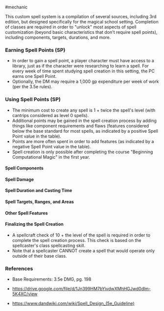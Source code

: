  #mechanic 

This custom spell system is a compilation of several sources, including 3rd edition, but designed specifically for the magical school setting. Completion of classes are required in order to "unlock" most aspects of spell customization (beyond basic characteristics that don't require spell points), including components, targets, durations, and more.

### Earning Spell Points (SP)

- In order to gain a spell point, a player character must have access to a library, just as if the character were researching to learn a spell. For every week of time spent studying spell creation in this setting, the PC earns one Spell Point.
- Optionally, the DM may require a 1,000 gp expenditure per week of work (per the 3.5e rules).

### Using Spell Points (SP)

- The minimum cost to create any spell is 1 + twice the spell's level (with cantrips considered as level 0 spells).
- Additional points may be gained in the spell creation process by adding things like component requirements and flaws (features considered below the base standard for most spells, as indicated by a positive Spell Point value in the table).
- Points are more often spent in order to add features (as indicated by a negative Spell Point value in the table).
- Spell creation is only possible after completing the course "Beginning Computational Magic" in the first year.

#### Spell Components


#### Spell Damage



#### Spell Duration and Casting Time



#### Spell Targets, Ranges, and Areas



#### Other Spell Features



#### Finalizing the Spell Creation

- A spellcraft check of 10 + the level of the spell is required in order to complete the spell creation process. This check is based on the spellcaster's class spellcasting skill.
- Note that a spellcaster CANNOT create a spell that would operate only outside of their base class.

### References

- Base Requirements: 3.5e DMG, pg. 198
* https://drive.google.com/file/d/1Jn399HM7bYivdwXMhHGJwd0dlm-5K4XC/view
- https://www.dandwiki.com/wiki/Spell_Design_(5e_Guideline)
